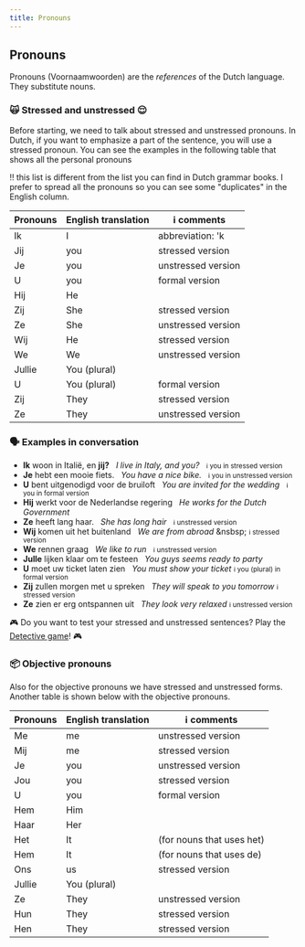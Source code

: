 ```yaml
---
title: Pronouns
---
```


## Pronouns

Pronouns (Voornaamwoorden) are the _references_ of the Dutch language. They substitute nouns.

### 🙀 Stressed and unstressed 😌

Before starting, we need to talk about stressed and unstressed pronouns. In Dutch, if you want to emphasize a part of the sentence, you will use a stressed pronoun. You can see the examples in the following table that shows all the personal pronouns

‼️ this list is different from the list you can find in Dutch grammar books. I prefer to spread all the pronouns so you can see some "duplicates" in the English column.

| Pronouns | English translation | ℹ️ comments        |
| -------- | ------------------- | ------------------ |
| Ik       | I                   | abbreviation: 'k   |
| Jij      | you                 | stressed version   |
| Je       | you                 | unstressed version |
| U        | you                 | formal version     |
| Hij      | He                  |                    |
| Zij      | She                 | stressed version   |
| Ze       | She                 | unstressed version |
| Wij      | He                  | stressed version   |
| We       | We                  | unstressed version |
| Jullie   | You (plural)        |                    |
| U        | You (plural)        | formal version     |
| Zij      | They                | stressed version   |
| Ze       | They                | unstressed version |

### 🗣️ Examples in conversation

-   **Ik** woon in Italië, en **jij?** &nbsp; _I live in Italy, and you?_ &nbsp; <small>ℹ️ you in stressed version</small>
-   **Je** hebt een mooie fiets. &nbsp; _You have a nice bike._ &nbsp; <small>ℹ️ you in unstressed version</small>
-   **U** bent uitgenodigd voor de bruiloft &nbsp; _You are invited for the wedding_ &nbsp; <small>ℹ️ you in formal version</small>
-   **Hij** werkt voor de Nederlandse regering &nbsp; _He works for the Dutch Government_
-   **Ze** heeft lang haar. &nbsp; _She has long hair_ &nbsp; <small>ℹ️ unstressed version</small>
-   **Wij** komen uit het buitenland &nbsp; _We are from abroad_ &nsbsp; <small>ℹ️ stressed version</small>
-   **We** rennen graag &nbsp; _We like to run_ &nbsp; <small>ℹ️ unstressed version</small>
-   **Julle** lijken klaar om te festeen &nbsp; _You guys seems ready to party_
-   **U** moet uw ticket laten zien &nbsp; _You must show your ticket_ <small>ℹ️ you (plural) in formal version</small>
-   **Zij** zullen morgen met u spreken &nbsp; _They will speak to you tomorrow_ <small>ℹ️ stressed version</small>
-   **Ze** zien er erg ontspannen uit &nbsp; _They look very relaxed_ <small>ℹ️ unstressed version</small>

🎮 Do you want to test your stressed and unstressed sentences? Play the <a href="/games/detective">Detective game</a>! 🎮

### 📦 Objective pronouns

Also for the objective pronouns we have stressed and unstressed forms. Another table is shown below with the objective pronouns.

| Pronouns | English translation | ℹ️ comments               |
| -------- | ------------------- | ------------------------- |
| Me       | me                  | unstressed version        |
| Mij      | me                  | stressed version          |
| Je       | you                 | unstressed version        |
| Jou      | you                 | stressed version          |
| U        | you                 | formal version            |
| Hem      | Him                 |                           |
| Haar     | Her                 |                           |
| Het      | It                  | (for nouns that uses het) |
| Hem      | It                  | (for nouns that uses de)  |
| Ons      | us                  | stressed version          |
| Jullie   | You (plural)        |                           |
| Ze       | They                | unstressed version        |
| Hun      | They                | stressed version          |
| Hen      | They                | stressed version          |
